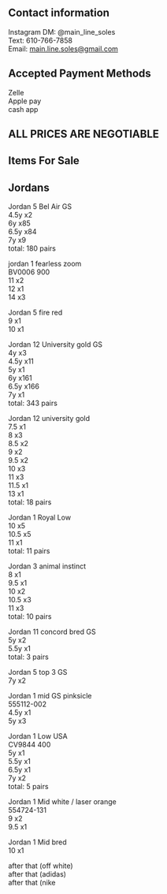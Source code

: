 Contact information
-
Instagram DM:  @main_line_soles  
Text: 610-766-7858  
Email: main.line.soles@gmail.com  


Accepted Payment Methods
-

Zelle  
Apple pay  
cash app  

ALL PRICES ARE NEGOTIABLE  
-  

**Items For Sale**
-  

Jordans
-  

Jordan 5 Bel Air GS  
4.5y x2  
6y x85  
6.5y x84  
7y x9  
total: 180 pairs 


jordan 1 fearless zoom  
BV0006 900  
11 x2  
12 x1  
14 x3  


Jordan 5 fire red  
9 x1  
10 x1  


Jordan 12 University gold GS  
4y x3  
4.5y x11  
5y x1  
6y x161  
6.5y x166  
7y x1  
total: 343 pairs  


Jordan 12 university gold  
7.5 x1  
8 x3  
8.5 x2  
9 x2  
9.5 x2  
10 x3  
11 x3  
11.5 x1  
13 x1  
total: 18 pairs 


Jordan 1 Royal Low  
10 x5  
10.5 x5  
11 x1  
total: 11 pairs  


Jordan 3 animal instinct  
8 x1  
9.5 x1  
10 x2  
10.5 x3  
11 x3  
total: 10 pairs  


Jordan 11 concord bred GS  
5y x2  
5.5y x1  
total: 3 pairs  


Jordan 5 top 3 GS  
7y x2  


Jordan 1 mid GS pinksicle   
555112-002  
4.5y x1  
5y x3  


Jordan 1 Low USA  
CV9844 400  
5y x1  
5.5y x1  
6.5y x1  
7y x2  
total: 5 pairs


Jordan 1 Mid white / laser orange  
554724-131  
9 x2  
9.5 x1  


Jordan 1 Mid bred  
10 x1  


after that (off white)  
after that (adidas)  
after that (nike  
